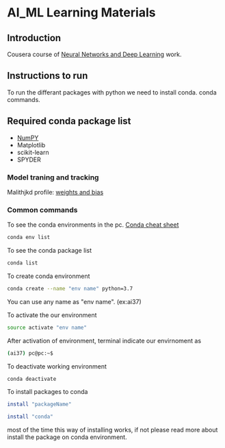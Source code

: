 # AI_ML Learning Materials


## Introduction

Cousera course of [Neural Networks and Deep Learning](https://www.coursera.org/learn/neural-networks-deep-learning) work.


## Instructions to run 

To run the differant packages with python we need to install conda.
conda commands.


## Required conda package list

* [NumPY](https://numpy.org/install/)
* Matplotlib
* scikit-learn
* SPYDER

### Model traning and tracking
Malithjkd profile: [weights and bias](https://wandb.ai/malithjkd)



### Common commands

To see the conda environments in the pc. [Conda cheat sheet](https://docs.conda.io/projects/conda/en/4.6.0/_downloads/52a95608c49671267e40c689e0bc00ca/conda-cheatsheet.pdf)

```bash
conda env list
```

To see the conda package list

```bash
conda list 
```

To create conda environment

```bash
conda create --name "env name" python=3.7
```

You can use any name as "env name". (ex:ai37)

To activate the our environment

```bash
source activate "env name" 
```

After activation of environment, terminal indicate our envirnoment as

```bash
(ai37) pc@pc:~$
```

To deactivate working environment

```bash
conda deactivate
```

To install packages to conda 

```bash
install "packageName"
```

```bash
install "conda"
```

most of the time this way of installing works, if not please read more about install the package on conda environment.


